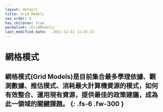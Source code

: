 ```yaml
---
layout: default
title: Grid Models
nav_order: 9
has_children: true
permalink: /GridModels/
last_modified_date:   2021-12-01 11:24:33
---
```


# 網格模式

網格模式(Grid Models)是目前集合最多學理依據、觀測數據、推估模式、消耗最大計算機資源的模式，如何有效整合、運用現有資源，提供最佳的政策建議，成為此一領域的關鍵課題。
{: .fs-6 .fw-300 }
---


